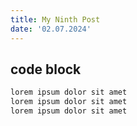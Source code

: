 ```yaml
---
title: My Ninth Post
date: '02.07.2024'
---
```


## code block

```python
lorem ipsum dolor sit amet
lorem ipsum dolor sit amet
lorem ipsum dolor sit amet
```
